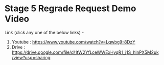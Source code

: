 # Stage 5 Regrade Request Demo Video

Link (click any one of the below links) -
1. Youtube : https://www.youtube.com/watch?v=Lqwbg9-8DzY
2. Drive : https://drive.google.com/file/d/1tW2YfLceWWExHyqR1_j1S_hlnPX5M2uk/view?usp=sharing
